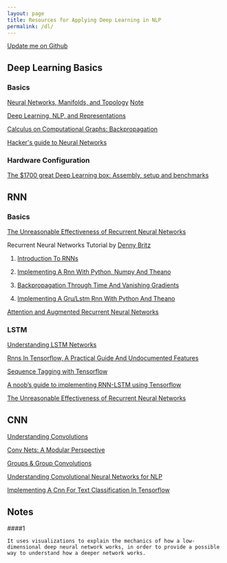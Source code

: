 ```yaml
---
layout: page
title: Resources for Applying Deep Learning in NLP
permalink: /dl/
---
```


[Update me on Github](https://github.com/acepor/acepor.github.io/blob/master/dl.md)

## Deep Learning Basics

### Basics

[Neural Networks, Manifolds, and Topology](https://colah.github.io/posts/2014-03-NN-Manifolds-Topology/) [Note](####1)



[Deep Learning, NLP, and Representations](https://colah.github.io/posts/2014-07-NLP-RNNs-Representations/)

[Calculus on Computational Graphs: Backpropagation](https://colah.github.io/posts/2015-08-Backprop/)

[Hacker's guide to Neural Networks](https://karpathy.github.io/neuralnets/)

### Hardware Configuration

[The $1700 great Deep Learning box: Assembly, setup and benchmarks](https://blog.slavv.com/the-1700-great-deep-learning-box-assembly-setup-and-benchmarks-148c5ebe6415)

## RNN

### Basics

[The Unreasonable Effectiveness of Recurrent Neural Networks](https://karpathy.github.io/2015/05/21/rnn-effectiveness/)

Recurrent Neural Networks Tutorial by [Denny Britz](http://www.wildml.com/about/)

1. [Introduction To RNNs](http://www.wildml.com/2015/09/recurrent-neural-networks-tutorial-part-1-introduction-to-rnns/)

2. [Implementing A Rnn With Python, Numpy And Theano](http://www.wildml.com/2015/09/recurrent-neural-networks-tutorial-part-2-implementing-a-language-model-rnn-with-python-numpy-and-theano/)

3. [Backpropagation Through Time And Vanishing Gradients](http://www.wildml.com/2015/10/recurrent-neural-networks-tutorial-part-3-backpropagation-through-time-and-vanishing-gradients/)

4. [Implementing A Gru/Lstm Rnn With Python And Theano](http://www.wildml.com/2015/10/recurrent-neural-network-tutorial-part-4-implementing-a-grulstm-rnn-with-python-and-theano/)

[Attention and Augmented Recurrent Neural Networks](http://distill.pub/2016/augmented-rnns/)

### LSTM

[Understanding LSTM Networks](https://colah.github.io/posts/2015-08-Understanding-LSTMs/)

[Rnns In Tensorflow, A Practical Guide And Undocumented Features](http://www.wildml.com/2016/08/rnns-in-tensorflow-a-practical-guide-and-undocumented-features/)

[Sequence Tagging with Tensorflow](https://guillaumegenthial.github.io/sequence-tagging-with-tensorflow.html)

[A noob’s guide to implementing RNN-LSTM using Tensorflow](http://monik.in/a-noobs-guide-to-implementing-rnn-lstm-using-tensorflow/)

[The Unreasonable Effectiveness of Recurrent Neural Networks](https://karpathy.github.io/2015/05/21/rnn-effectiveness/)

## CNN

[Understanding Convolutions](https://colah.github.io/posts/2014-07-Understanding-Convolutions/)

[Conv Nets: A Modular Perspective](https://colah.github.io/posts/2014-07-Conv-Nets-Modular/)

[Groups & Group Convolutions](https://colah.github.io/posts/2014-12-Groups-Convolution/)

[Understanding Convolutional Neural Networks for NLP](http://www.wildml.com/2015/11/understanding-convolutional-neural-networks-for-nlp/)

[Implementing A Cnn For Text Classification In Tensorflow](http://www.wildml.com/2015/12/implementing-a-cnn-for-text-classification-in-tensorflow/)    

## Notes

####1

    It uses visualizations to explain the mechanics of how a low-dimensional deep neural network works, in order to provide a possible way to understand how a deeper network works.
